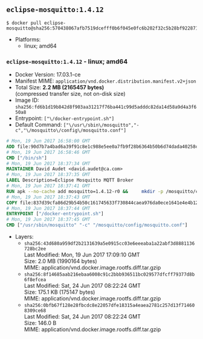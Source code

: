 ## `eclipse-mosquitto:1.4.12`

```console
$ docker pull eclipse-mosquitto@sha256:570438067afb7519dcefff0b6f045e0fc6b202f32c5b28bf92287195e1c8a3fc
```

-	Platforms:
	-	linux; amd64

### `eclipse-mosquitto:1.4.12` - linux; amd64

-	Docker Version: 17.03.1-ce
-	Manifest MIME: `application/vnd.docker.distribution.manifest.v2+json`
-	Total Size: **2.2 MB (2165457 bytes)**  
	(compressed transfer size, not on-disk size)
-	Image ID: `sha256:fd6b1d19b842d8f903aa31217f76ba441c99d5adddc82da14d58a9d4a3f650a8`
-	Entrypoint: `["\/docker-entrypoint.sh"]`
-	Default Command: `["\/usr\/sbin\/mosquitto","-c","\/mosquitto\/config\/mosquitto.conf"]`

```dockerfile
# Mon, 19 Jun 2017 16:58:00 GMT
ADD file:90d7b7a4bad6a39f91c8e1c988e5ee0a7fb9f28b6364b50b6d74dada40258cca in / 
# Mon, 19 Jun 2017 16:58:46 GMT
CMD ["/bin/sh"]
# Mon, 19 Jun 2017 18:37:34 GMT
MAINTAINER David Audet <david.audet@ca.com>
# Mon, 19 Jun 2017 18:37:35 GMT
LABEL Description=Eclipse Mosquitto MQTT Broker
# Mon, 19 Jun 2017 18:37:41 GMT
RUN apk --no-cache add mosquitto=1.4.12-r0 &&     mkdir -p /mosquitto/config /mosquitto/data /mosquitto/log &&     cp /etc/mosquitto/mosquitto.conf /mosquitto/config &&     chown -R mosquitto:mosquitto /mosquitto
# Mon, 19 Jun 2017 18:37:43 GMT
COPY file:837d39cfa86d29b54b50c161745633f730844caea976da0ece1641e4e4b122aa in / 
# Mon, 19 Jun 2017 18:37:44 GMT
ENTRYPOINT ["/docker-entrypoint.sh"]
# Mon, 19 Jun 2017 18:37:45 GMT
CMD ["/usr/sbin/mosquitto" "-c" "/mosquitto/config/mosquitto.conf"]
```

-	Layers:
	-	`sha256:43d680a959df2b2131639a5e0915cc03e6eeeaba1a22abf3d8881136728bc2ee`  
		Last Modified: Mon, 19 Jun 2017 17:09:10 GMT  
		Size: 2.0 MB (1990164 bytes)  
		MIME: application/vnd.docker.image.rootfs.diff.tar.gzip
	-	`sha256:8f14685aab216ebaa6008c91c2bbb936511bc029577dfcff79377d8b6f8efcea`  
		Last Modified: Sat, 24 Jun 2017 08:22:24 GMT  
		Size: 175.1 KB (175147 bytes)  
		MIME: application/vnd.docker.image.rootfs.diff.tar.gzip
	-	`sha256:0bfb67f128e28fbcdc8e22057dfe18315a4eaea2781c257d13f714608309ce68`  
		Last Modified: Sat, 24 Jun 2017 08:22:24 GMT  
		Size: 146.0 B  
		MIME: application/vnd.docker.image.rootfs.diff.tar.gzip
